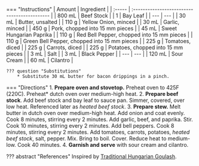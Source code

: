 === "Instructions"
    | Amount | Ingredient                                   |
    | :----- | :------------------------------------------- |
    | 800 mL | Beef Stock                                   |
    | 1      | Bay Leaf                                     |
    | ---    | ---                                          |
    | 30 mL  | Butter, unsalted                             |
    | 110 g  | Yellow Onion, minced                         |
    | 30 mL  | Garlic, minced                               |
    | 450 g  | Pork, chopped into 15 mm pieces              |
    | 45 mL  | Sweet Hungarian Paprika                      |
    | 110 g  | Red Bell Pepper, chopped into 15 mm pieces   |
    | 110 g  | Green Bell Pepper, chopped into 15 mm pieces |
    | 225 g  | Tomatoes, diced                              |
    | 225 g  | Carrots, diced                               |
    | 225 g  | Potatoes, chopped into 15 mm pieces          |
    | 3 mL   | Salt                                         |
    | 3 mL   | Black Pepper                                 |
    | ---    | ---                                          |
    | 120 mL | Sour Cream                                   |
    | 60 mL  | Cilantro                                     |

    ??? question "Substitutions"
        * Substitute 30 mL butter for bacon drippings in a pinch.


=== "Directions"
    1. **Prepare oven and stovetop.** Preheat oven to 425F (220C). Preheat* dutch oven over medium-high heat.
    2. **Prepare beef stock**. Add beef stock and bay leaf to sauce pan. Simmer, covered, over low heat. Referenced later as *heated beef stock*.
    3. **Prepare stew.** Melt butter in dutch oven over medium-high heat. Add onion and coat evenly. Cook 8 minutes, stirring every 2 minutes. Add garlic, beef, and paprika. Stir. Cook 10 minutes, stirring every 2 minutes. Add bell peppers. Cook 8 minutes, stirring every 2 minutes. Add tomatoes, carrots, potatoes, *heated beef stock*, salt, pepper. Mix. Bring to boil. Cover. Reduce heat to medium-low. Cook 40 minutes.
    4. **Garnish and serve** with sour cream and cilantro.


??? abstract "References"
    Inspired by [Traditional Hungarian Goulash](https://www.daringgourmet.com/traditional-hungarian-goulash-gulyas/).
